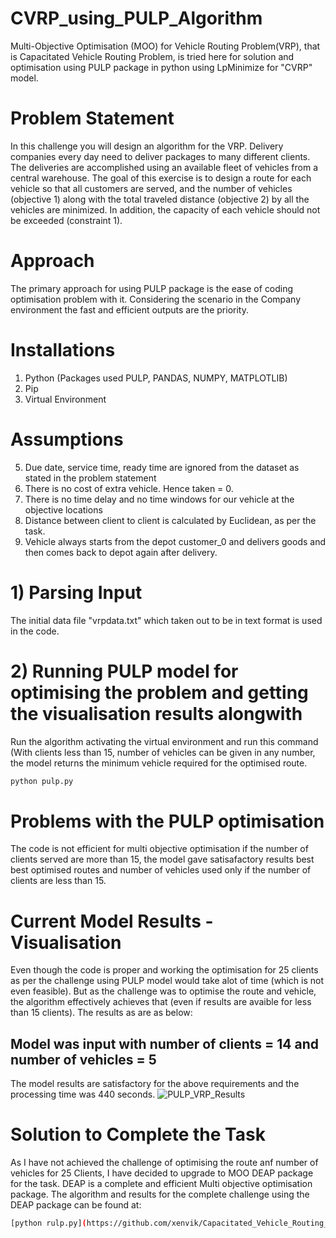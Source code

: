 # CVRP_using_PULP_Algorithm

Multi-Objective Optimisation (MOO) for Vehicle Routing Problem(VRP), that is Capacitated Vehicle Routing Problem, is tried here for solution and optimisation using PULP package in python using LpMinimize for "CVRP" model.


# Problem Statement
In this challenge you will design an algorithm for the VRP. Delivery companies every day
need to deliver packages to many different clients. The deliveries are accomplished using an
available fleet of vehicles from a central warehouse. The goal of this exercise is to design a
route for each vehicle so that all customers are served, and the number of vehicles
(objective 1) along with the total traveled distance (objective 2) by all the vehicles are
minimized. In addition, the capacity of each vehicle should not be exceeded (constraint 1).

# Approach
The primary approach for using PULP package is the ease of coding optimisation problem with it. Considering the scenario in the Company environment the fast and efficient outputs are the priority.

# Installations
1) Python (Packages used PULP, PANDAS, NUMPY, MATPLOTLIB)
2) Pip
3) Virtual Environment

# Assumptions
5) Due date, service time, ready time are ignored from the dataset as stated in the problem statement
6) There is no cost of extra vehicle. Hence taken = 0.
7) There is no time delay and no time windows for our vehicle at the objective locations
8) Distance between client to client is calculated by Euclidean, as per the task.
9) Vehicle always starts from the depot customer_0 and delivers goods and then comes back to depot again after delivery.

# 1) Parsing Input

The initial data file "vrpdata.txt" which taken out to be in text format is used in the code.

# 2) Running PULP model for optimising the problem and getting the visualisation results alongwith

Run the algorithm activating the virtual environment and run this command (With clients less than 15, number of vehicles can be given in any number, the model returns the minimum vehicle required for the optimised route.

```bash
python pulp.py
```

# Problems with the PULP optimisation
The code is not efficient for multi objective optimisation if the number of clients served are more than 15, the model gave satisafactory results best best optimised routes and number of vehicles used only if the number of clients are less than 15. 

# Current Model Results - Visualisation

Even though the code is proper and working the optimisation for 25 clients as per the challenge using PULP model would take alot of time (which is not even feasible). But as the challenge was to optimise the route and vehicle, the algorithm effectively achieves that (even if results are avaible for less than 15 clients). The results as are as below:

## Model was input with number of clients = 14 and number of vehicles = 5

The model results are satisfactory for the above requirements and the processing time was 440 seconds.
![PULP_VRP_Results](https://user-images.githubusercontent.com/55597813/172597603-a32db11a-9db6-466d-b976-efa775932356.png)

# Solution to Complete the Task

As  I have not achieved the challenge of optimising the route anf number of vehicles for 25 Clients, I have decided to upgrade to MOO DEAP package for the task. DEAP is a complete and efficient Multi objective optimisation package. 
The algorithm and results for the complete challenge using the DEAP package can be found at:

```bash
[python rulp.py](https://github.com/xenvik/Capacitated_Vehicle_Routing_Problem_DEAP)
```
